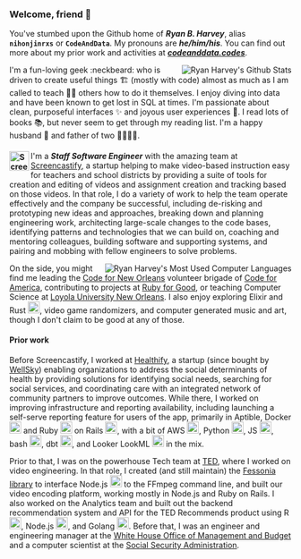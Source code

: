 ### Welcome, friend :wave:

You've stumbed upon the Github home of **_Ryan B. Harvey_**, alias **`nihonjinrxs`** or **`CodeAndData`**. My pronouns are **_he/him/his_**. You can find out more about my prior work and activities at **_[codeanddata.codes](https://codeanddata.codes)_**.

<img align="right" src="https://github-readme-stats.vercel.app/api?username=nihonjinrxs&theme=tokyonight&show_icons=true&count_private=true" alt="Ryan Harvey's Github Stats"/>

I'm a fun-loving geek :neckbeard: who is driven to create useful things 🏗️ (mostly with code) almost as much as I am called to teach 👨‍🏫 others how to do it themselves. I enjoy diving into data and have been known to get lost in SQL at times. I'm passionate about clean, purposeful interfaces ✨ and joyous user experiences 🥰. I read lots of books :books:, but never seem to get through my reading list. I'm a happy husband 💑 and father of two 👨‍👩‍👧‍👦.

#### <a href="https://www.screencastify.com/"><img align="left" height="35" alt="Screencastify Logo" src="https://assets-global.website-files.com/60a542fbe956e055e9d41cff/60a5bf4dffac65edc12c6be8_logo.svg"/></a>
I'm a **_Staff Software Engineer_** with the amazing team at [Screencastify](https://screencastify.com), a startup helping to make video-based instruction easy for teachers and school districts by providing a suite of tools for creation and editing of videos and assignment creation and tracking based on those videos. In that role, I do a variety of work to help the team operate effectively and the company be successful, including de-risking and prototyping new ideas and approaches, breaking down and planning engineering work, architecting large-scale changes to the code bases, identifying patterns and technologies that we can build on, coaching and mentoring colleagues, building software and supporting systems, and pairing and mobbing with fellow engineers to solve problems.

<img align="right" src="https://github-readme-stats.vercel.app/api/top-langs?username=nihonjinrxs&theme=tokyonight&langs_count=6&layout=compact&count_private=true&hide=HTML,CSS,C%23" alt="Ryan Harvey's Most Used Computer Languages"/>

On the side, you might find me leading the [Code for New Orleans](https://codeforneworleans.org) volunteer brigade of [Code for America](https://codeforamerica.org), contributing to projects at [Ruby for Good](https://rubyforgood.org/), or teaching Computer Science at [Loyola University New Orleans](https://www.loyno.edu/academics/colleges/college-arts-sciences/computer-science). I also enjoy exploring Elixir and Rust <a href="https://www.rust-lang.org/" title="Rust"><img src="https://github.com/tomchen/stack-icons/blob/master/logos/rust.svg" alt="Rust" width="21px" height="21px"></a>, video game randomizers, and computer generated music and art, though I don't claim to be good at any of those.

#### **Prior work**

Before Screencastify, I worked at [Healthify](https://healthify.us), a startup (since bought by [WellSky](https://wellsky.com)) enabling organizations to address the social determinants of health by providing solutions for identifying social needs, searching for social services, and coordinating care with an integrated network of community partners to improve outcomes. While there, I worked on improving infrastructure and reporting availability, including launching a self-serve reporting feature for users of the app, primarily in Aptible, Docker <a href="https://www.docker.com/" title="Docker"><img src="https://github.com/tomchen/stack-icons/blob/master/logos/docker-icon.svg" alt="Docker" width="21px" height="21px"></a> and Ruby <a href="https://www.ruby-lang.org/" title="Ruby"><img src="https://github.com/tomchen/stack-icons/blob/master/logos/ruby.svg" alt="Ruby" width="21px" height="21px"></a> on Rails <a href="https://rubyonrails.org/" title="Ruby on Rails"><img src="https://github.com/tomchen/stack-icons/blob/master/logos/rails.svg" alt="Ruby on Rails" width="21px" height="21px"></a>, with a bit of AWS <a href="https://aws.amazon.com/" title="Amazon Web Services (AWS)"><img src="https://github.com/tomchen/stack-icons/blob/master/logos/aws.svg" alt="AWS" width="21px" height="21px"></a>, Python <a href="https://www.python.org/" title="Python"><img src="https://github.com/tomchen/stack-icons/blob/master/logos/python.svg" alt="Python" width="21px" height="21px"></a>, JS <a href="https://developer.mozilla.org/en-US/docs/Web/JavaScript" title="JavaScript"><img src="https://github.com/tomchen/stack-icons/blob/master/logos/javascript.svg" alt="JavaScript" width="21px" height="21px"></a>, bash <a href="https://www.gnu.org/software/bash/" title="bash"><img src="https://github.com/tomchen/stack-icons/blob/master/logos/bash.svg" alt="bash" width="21px" height="21px"></a>, dbt <a href="https://docs.getdbt.com/" title="dbt"><img src="https://d33wubrfki0l68.cloudfront.net/b8dc46ef553c76847d944665fe5cebdea2e86542/83803/img/dbt-logo-light.svg" alt="dbt" width="21px" height="21px"></a>, and Looker LookML <a href="https://www.looker.com/" title="Looker"><img src="https://github.com/tomchen/stack-icons/blob/master/logos/looker.svg" alt="Looker" width="21px" height="21px"></a> in the mix.

Prior to that, I was on the powerhouse Tech team at [TED](https://www.ted.com), where I worked on video engineering. In that role, I created (and still maintain) the [Fessonia library](https://npmjs.com/package/@tedconf/fessonia) to interface Node.js <a href="https://nodejs.org/" title="Node.js"><img src="https://github.com/tomchen/stack-icons/blob/master/logos/nodejs-icon.svg" alt="Node.js" width="21px" height="21px"></a> to the FFmpeg command line, and built our video encoding platform, working mostly in Node.js and Ruby on Rails. I also worked on the Analytics team and built out the backend recommendation system and API for the TED Recommends product using R <a href="https://www.r-project.org/" title="R"><img src="https://github.com/tomchen/stack-icons/blob/master/logos/r-lang.svg" alt="R" width="21px" height="21px"></a>, Node.js <a href="https://nodejs.org/" title="Node.js"><img src="https://github.com/tomchen/stack-icons/blob/master/logos/nodejs-icon.svg" alt="Node.js" width="21px" height="21px"></a>, and Golang <a href="https://golang.google.com/" title="Golang"><img src="https://github.com/tomchen/stack-icons/blob/master/logos/go.svg" alt="Node.js" width="21px" height="21px"></a>. Before that, I was an engineer and engineering manager at the [White House Office of Management and Budget](https://www.whitehouse.gov/omb/) and a computer scientist at the [Social Security Administration](https://socialsecurity.gov).

<!--
**nihonjinrxs/nihonjinrxs** is a ✨ _special_ ✨ repository because its `README.md` (this file) appears on your GitHub profile.

Here are some ideas to get you started:

- 🔭 I’m currently working on ...
- 🌱 I’m currently learning ...
- 👯 I’m looking to collaborate on ...
- 🤔 I’m looking for help with ...
- 💬 Ask me about ...
- 📫 How to reach me: ...
- 😄 Pronouns: ...
- ⚡ Fun fact: ...
-->
